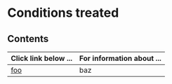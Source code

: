 # Conditions treated

## Contents
| **Click link below ...** | **For information about ...** |
|:---------------------|:-----------------------|
| [foo](practice.md) | baz |